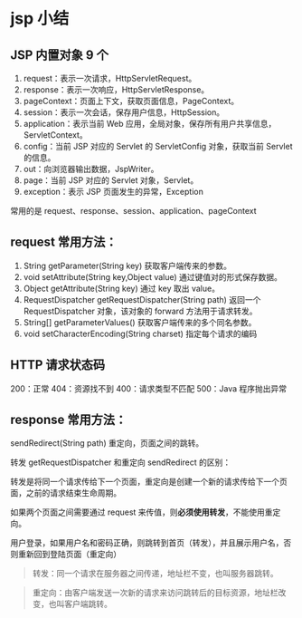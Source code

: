 # jsp 小结

## JSP 内置对象 9 个

1. request：表示⼀次请求，HttpServletRequest。
2. response：表示⼀次响应，HttpServletResponse。
3. pageContext：⻚⾯上下⽂，获取⻚⾯信息，PageContext。
4. session：表示⼀次会话，保存⽤户信息，HttpSession。
5. application：表示当前 Web 应⽤，全局对象，保存所有⽤户共享信息，ServletContext。
6. config：当前 JSP 对应的 Servlet 的 ServletConfig 对象，获取当前 Servlet 的信息。
7. out：向浏览器输出数据，JspWriter。
8. page：当前 JSP 对应的 Servlet 对象，Servlet。
9. exception：表示 JSP ⻚⾯发⽣的异常，Exception

常⽤的是 request、response、session、application、pageContext

## request 常⽤⽅法：

1. String getParameter(String key) 获取客户端传来的参数。
2. void setAttribute(String key,Object value) 通过键值对的形式保存数据。
3. Object getAttribute(String key) 通过 key 取出 value。
4. RequestDispatcher getRequestDispatcher(String path) 返回⼀个 RequestDispatcher 对象，该对象的 forward ⽅法⽤于请求转发。
5. String[] getParameterValues() 获取客户端传来的多个同名参数。
6. void setCharacterEncoding(String charset) 指定每个请求的编码

## HTTP 请求状态码

200：正常
404：资源找不到
400：请求类型不匹配
500：Java 程序抛出异常

## response 常⽤⽅法：

sendRedirect(String path) 重定向，⻚⾯之间的跳转。

转发 getRequestDispatcher 和重定向 sendRedirect 的区别：

转发是将同⼀个请求传给下⼀个⻚⾯，重定向是创建⼀个新的请求传给下⼀个⻚⾯，之前的请求结束⽣命周期。

如果两个⻚⾯之间需要通过 request 来传值，则**必须使⽤转发**，不能使⽤重定向。

⽤户登录，如果⽤户名和密码正确，则跳转到⾸⻚（转发），并且展示⽤户名，否则重新回到登陆⻚⾯（重定向）

> 转发：同⼀个请求在服务器之间传递，地址栏不变，也叫服务器跳转。

> 重定向：由客户端发送⼀次新的请求来访问跳转后的⽬标资源，地址栏改变，也叫客户端跳转。
